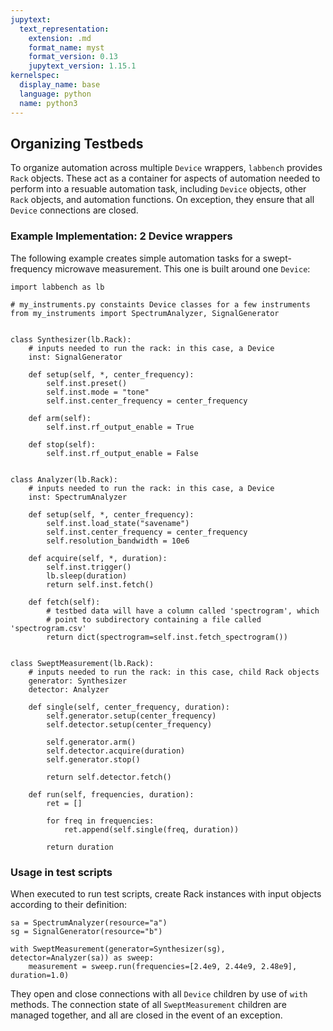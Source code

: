 ```yaml
---
jupytext:
  text_representation:
    extension: .md
    format_name: myst
    format_version: 0.13
    jupytext_version: 1.15.1
kernelspec:
  display_name: base
  language: python
  name: python3
---
```


## Organizing Testbeds

To organize automation across multiple `Device` wrappers, `labbench` provides `Rack` objects. These act as a container for aspects of automation needed to perform into a resuable automation task, including `Device` objects, other `Rack` objects, and automation functions. On exception, they ensure that all `Device` connections are closed.

### Example Implementation: 2 Device wrappers
The following example creates simple automation tasks for a swept-frequency microwave measurement. This one is built around one `Device`:

```{code-cell}
import labbench as lb

# my_instruments.py constaints Device classes for a few instruments
from my_instruments import SpectrumAnalyzer, SignalGenerator


class Synthesizer(lb.Rack):
    # inputs needed to run the rack: in this case, a Device
    inst: SignalGenerator

    def setup(self, *, center_frequency):
        self.inst.preset()
        self.inst.mode = "tone"
        self.inst.center_frequency = center_frequency

    def arm(self):
        self.inst.rf_output_enable = True

    def stop(self):
        self.inst.rf_output_enable = False


class Analyzer(lb.Rack):
    # inputs needed to run the rack: in this case, a Device
    inst: SpectrumAnalyzer

    def setup(self, *, center_frequency):
        self.inst.load_state("savename")
        self.inst.center_frequency = center_frequency
        self.resolution_bandwidth = 10e6

    def acquire(self, *, duration):
        self.inst.trigger()
        lb.sleep(duration)
        return self.inst.fetch()

    def fetch(self):
        # testbed data will have a column called 'spectrogram', which
        # point to subdirectory containing a file called 'spectrogram.csv'
        return dict(spectrogram=self.inst.fetch_spectrogram())


class SweptMeasurement(lb.Rack):
    # inputs needed to run the rack: in this case, child Rack objects
    generator: Synthesizer
    detector: Analyzer

    def single(self, center_frequency, duration):
        self.generator.setup(center_frequency)
        self.detector.setup(center_frequency)

        self.generator.arm()
        self.detector.acquire(duration)
        self.generator.stop()

        return self.detector.fetch()

    def run(self, frequencies, duration):
        ret = []

        for freq in frequencies:
            ret.append(self.single(freq, duration))

        return duration
```

### Usage in test scripts
When executed to run test scripts, create Rack instances with input objects according to their definition:

```{code-cell}
sa = SpectrumAnalyzer(resource="a")
sg = SignalGenerator(resource="b")

with SweptMeasurement(generator=Synthesizer(sg), detector=Analyzer(sa)) as sweep:
    measurement = sweep.run(frequencies=[2.4e9, 2.44e9, 2.48e9], duration=1.0)
```

They open and close connections with all `Device` children by use of `with` methods. The connection state of all `SweptMeasurement` children are managed together, and all are closed in the event of an exception.
